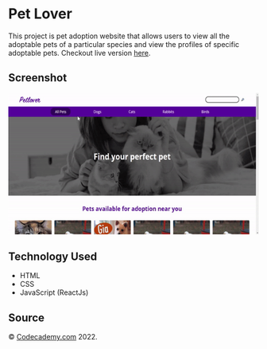 # Pet Lover

This project is pet adoption website that allows users to view all the adoptable pets of a particular species and view the profiles of specific adoptable pets. Checkout live version [here](https://mypetlover.netlify.app/).

## Screenshot

![Social Media for Pets](./public/screenshot.gif)

## Technology Used

- HTML
- CSS
- JavaScript (ReactJs)

## Source

&copy; [Codecademy.com](https://codecademy.com) 2022.
